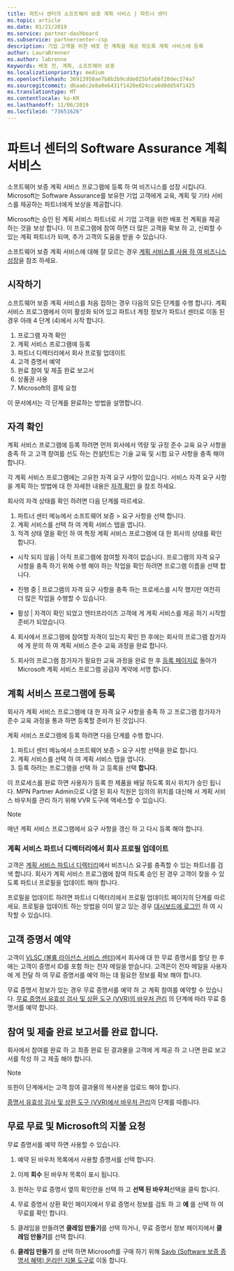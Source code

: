 ```yaml
---
title: 파트너 센터의 소프트웨어 보증 계획 서비스 | 파트너 센터
ms.topic: article
ms.date: 01/21/2019
ms.service: partner-dashboard
ms.subservice: partnercenter-csp
description: 기업 고객을 위한 배포 전 계획을 제공 하도록 계획 서비스에 등록
author: LauraBrenner
ms.author: labrenne
Keywords: 배포 전, 계획, 소프트웨어 보증
ms.localizationpriority: medium
ms.openlocfilehash: 36913950ae7b8b2b9cdde025bfa66f20dec374a7
ms.sourcegitcommit: dbaa6c2e8a0e6431f1420e024cca6d0dd54f1425
ms.translationtype: MT
ms.contentlocale: ko-KR
ms.lasthandoff: 11/06/2019
ms.locfileid: "73651626"
---
```

# <a name="software-assurance-planning-services-in-partner-center"></a>파트너 센터의 Software Assurance 계획 서비스

소프트웨어 보증 계획 서비스 프로그램에 등록 하 여 비즈니스를 성장 시킵니다. Microsoft는 Software Assurance를 보유한 기업 고객에게 교육, 계획 및 기타 서비스를 제공하는 파트너에게 보상을 제공합니다.

Microsoft는 승인 된 계획 서비스 파트너로 서 기업 고객을 위한 배포 전 계획을 제공 하는 것을 보상 합니다. 이 프로그램에 참여 하면 더 많은 고객을 확보 하 고, 신뢰할 수 있는 계획 파트너가 되며, 추가 고객의 도움을 받을 수 있습니다.

소프트웨어 보증 계획 서비스에 대해 잘 모르는 경우 [계획 서비스를 사용 하 여 비즈니스 성장](https://planningservices.partners.extranet.microsoft.com/en/Pages/default.aspx)을 참조 하세요.


## <a name="get-started"></a>시작하기

소프트웨어 보증 계획 서비스를 처음 접하는 경우 다음의 모든 단계를 수행 합니다. 계획 서비스 프로그램에서 이미 활성화 되어 있고 파트너 계정 정보가 파트너 센터로 이동 된 경우 아래 4 단계 (4)에서 시작 합니다. 

1. 프로그램 자격 확인 
2. 계획 서비스 프로그램에 등록
3. 파트너 디렉터리에서 회사 프로필 업데이트
4. 고객 증명서 예약 
5. 완료 참여 및 제출 완료 보고서
6. 상품권 사용 
7. Microsoft의 결제 요청

이 문서에서는 각 단계를 완료하는 방법을 설명합니다.

## <a name="confirm-eligibility"></a>자격 확인

계획 서비스 프로그램에 등록 하려면 먼저 회사에서 역량 및 규정 준수 교육 요구 사항을 충족 하 고 고객 참여를 선도 하는 컨설턴트는 기술 교육 및 시험 요구 사항을 충족 해야 합니다. 

각 계획 서비스 프로그램에는 고유한 자격 요구 사항이 있습니다. 서비스 자격 요구 사항을 계획 하는 방법에 대 한 자세한 내용은 [자격 확인](https://planningservices.partners.extranet.microsoft.com/en/Pages/partnereligibilityrequirements.aspx) 을 참조 하세요.

회사의 자격 상태를 확인 하려면 다음 단계를 따르세요.

1. 파트너 센터 메뉴에서 소프트웨어 보증 > 요구 사항을 선택 합니다. 
2. 계획 서비스를 선택 하 여 계획 서비스 탭을 엽니다.
3. 적격 상태 열을 확인 하 여 특정 계획 서비스 프로그램에 대 한 회사의 상태를 확인 합니다. 

- 시작 되지 않음 | 아직 프로그램에 참여할 자격이 없습니다. 프로그램의 자격 요구 사항을 충족 하기 위해 수행 해야 하는 작업을 확인 하려면 프로그램 이름을 선택 합니다.

- 진행 중 | 프로그램의 자격 요구 사항을 충족 하는 프로세스를 시작 했지만 여전히 더 많은 작업을 수행할 수 있습니다.

- 활성 | 자격이 확인 되었고 엔터프라이즈 고객에 게 계획 서비스를 제공 하기 시작할 준비가 되었습니다. 

4. 회사에서 프로그램에 참여할 자격이 있는지 확인 한 후에는 회사의 프로그램 참가자에 게 문의 하 여 계획 서비스 준수 교육 과정을 완료 합니다. 

5. 회사의 프로그램 참가자가 필요한 교육 과정을 완료 한 후 [등록 페이지로](https://planningservices.partners.extranet.microsoft.com/en/Pages/GetRegistered.aspx) 돌아가 Microsoft 계획 서비스 프로그램 공급자 계약에 서명 합니다. 

## <a name="enroll-in-the-planning-services-program"></a>계획 서비스 프로그램에 등록

회사가 계획 서비스 프로그램에 대 한 자격 요구 사항을 충족 하 고 프로그램 참가자가 준수 교육 과정을 통과 하면 등록할 준비가 된 것입니다. 

계획 서비스 프로그램에 등록 하려면 다음 단계를 수행 합니다.

1. 파트너 센터 메뉴에서 소프트웨어 보증 > 요구 사항 선택을 완료 합니다. 
2. 계획 서비스를 선택 하 여 계획 서비스 탭을 엽니다.
3. 등록 하려는 프로그램을 선택 하 고 등록을 선택 **합니다.**

이 프로세스를 완료 하면 사용자가 등록 한 제품을 배달 하도록 회사 위치가 승인 됩니다. MPN Partner Admin으로 나열 된 회사 직원은 임의의 위치를 대신해 서 계획 서비스 바우처를 관리 하기 위해 VVR 도구에 액세스할 수 있습니다.
>[!Note]
> 매년 계획 서비스 프로그램에서 요구 사항을 갱신 하 고 다시 등록 해야 합니다.

### <a name="update-your-companys-profile-in-the-planning-services-partner-directory"></a>계획 서비스 파트너 디렉터리에서 회사 프로필 업데이트 

고객은 [계획 서비스 파트너 디렉터리](https://directory.partners.extranet.microsoft.com/psbproviders/)에서 비즈니스 요구를 충족할 수 있는 파트너를 검색 합니다. 회사가 계획 서비스 프로그램에 참여 하도록 승인 된 경우 고객이 찾을 수 있도록 파트너 프로필을 업데이트 해야 합니다. 

프로필을 업데이트 하려면 파트너 디렉터리에서 프로필 업데이트 페이지의 단계를 따르세요. 프로필을 업데이트 하는 방법을 이미 알고 있는 경우 [대시보드에 로그인](https://planningservices.partners.extranet.microsoft.com/en/Pages/dashboard.aspx) 하 여 시작할 수 있습니다.  

## <a name="reserve-customer-voucher"></a>고객 증명서 예약

고객이 [VLSC (볼륨 라이선스 서비스 센터)](https://www.microsoft.com/Licensing/servicecenter/default.aspx)에서 회사에 대 한 무료 증명서를 할당 한 후에는 고객이 증명서 ID를 포함 하는 전자 메일을 받습니다. 고객은이 전자 메일을 사용자에 게 전달 하 여 무료 증명서를 예약 하는 데 필요한 정보를 확보 해야 합니다. 

무료 증명서 정보가 있는 경우 무료 증명서를 예약 하 고 계획 참여를 예약할 수 있습니다. [무료 증명서 유효성 검사 및 상환 도구 (VVR)의 바우처 관리](voucher-validation-tool.md) 의 단계에 따라 무료 증명서를 예약 합니다.  

## <a name="complete-the-engagement-and-submit-completion-report"></a>참여 및 제출 완료 보고서를 완료 합니다.

회사에서 참여를 완료 하 고 최종 완료 된 결과물을 고객에 게 제공 하 고 나면 완료 보고서를 작성 하 고 제출 해야 합니다.

>[!NOTE]
> 또한이 단계에서는 고객 참여 결과물의 복사본을 업로드 해야 합니다. 


[증명서 유효성 검사 및 상환 도구 (VVR)에서 바우처 관리](voucher-validation-tool.md)의 단계를 따릅니다.

## <a name="redeem-a-voucher-and-request-payment-from-microsoft"></a>무료 무료 및 Microsoft의 지불 요청

무료 증명서를 예약 하면 사용할 수 있습니다. 

1. 예약 된 바우처 목록에서 사용할 증명서를 선택 합니다. 
2. 이제 **회수** 된 바우처 목록이 표시 됩니다.
3. 원하는 무료 증명서 옆의 확인란을 선택 하 고 **선택 된 바우처**선택을 클릭 합니다.
4. 무료 증명서 상환 확인 페이지에서 무료 증명서 정보를 검토 하 고 **예** 를 선택 하 여 무료를 확인 합니다.

5. 클레임을 만들려면 **클레임 만들기**를 선택 하거나, 무료 증명서 정보 페이지에서 **클레임 만들기**를 선택 합니다.

6. **클레임 만들기** 를 선택 하면 Microsoft를 구매 하기 위해 [Savb (Software 보증 증명서 혜택) 온라인 지불 도구로](https://planningservices.partners.extranet.microsoft.com/en/Pages/getpaid.aspx) 이동 합니다.



